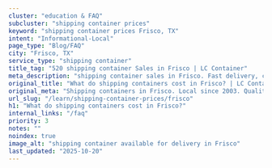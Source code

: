 ```yaml
---
cluster: "education & FAQ"
subcluster: "shipping container prices"
keyword: "shipping container prices Frisco, TX"
intent: "Informational-Local"
page_type: "Blog/FAQ"
city: "Frisco, TX"
service_type: "shipping container"
title_tag: "520 shipping container Sales in Frisco | LC Container"
meta_description: "shipping container sales in Frisco. Fast delivery, competitive pricing. Serving shipping container prices area. Quote ID: EAZ. Call (214) 524-4168 for your free quote today."
original_title: "What do shipping containers cost in Frisco? | LC Container"
original_meta: "Shipping containers in Frisco. Local since 2003. Quality containers. Fast delivery. Get your free quote — call (214) 524-4168 today. LC Container — your trus..."
url_slug: "/learn/shipping-container-prices/frisco"
h1: "What do shipping containers cost in Frisco?"
internal_links: "/faq"
priority: 3
notes: ""
noindex: true
image_alt: "shipping container available for delivery in Frisco"
last_updated: "2025-10-20"
---
```


<!-- TODO: Add unique city/inventory copy, images, and internal links here. -->
